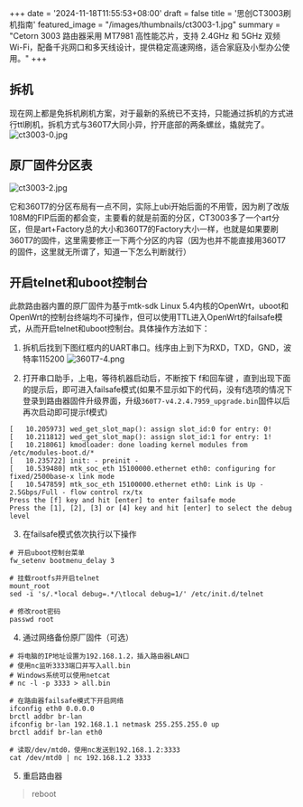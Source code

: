 +++
date = '2024-11-18T11:55:53+08:00'
draft = false
title = '思创CT3003刷机指南'
featured_image = "/images/thumbnails/ct3003-1.jpg"
summary = "Cetorn 3003 路由器采用 MT7981 高性能芯片，支持 2.4GHz 和 5GHz 双频 Wi-Fi，配备千兆网口和多天线设计，提供稳定高速网络，适合家庭及小型办公使用。"
+++

## 拆机

现在网上都是免拆机刷机方案，对于最新的系统已不支持，只能通过拆机的方式进行ttl刷机，拆机方式与360T7大同小异，拧开底部的两条螺丝，撬就完了。
![ct3003-0.jpg](/images/thumbnails/ct3003-0.jpg)

## 原厂固件分区表

![ct3003-2.jpg](/images/thumbnails/ct3003-2.jpg)

它和360T7的分区布局有一点不同，实际上ubi开始后面的不用管，因为刷了改版108M的FIP后面的都会变，主要看的就是前面的分区，CT3003多了一个art分区，但是art+Factory总的大小和360T7的Factory大小一样，也就是如果要刷360T7的固件，这里需要修正一下两个分区的内容（因为也并不能直接用360T7的固件，这里就无所谓了，知道一下怎么判断就行）

## 开启telnet和uboot控制台

此款路由器内置的原厂固件为基于mtk-sdk Linux 5.4内核的OpenWrt，uboot和OpenWrt的控制台终端均不可操作，但可以使用TTL进入OpenWrt的failsafe模式，从而开启telnet和uboot控制台。具体操作方法如下：

1. 拆机后找到下图红框内的UART串口。线序由上到下为RXD，TXD，GND，波特率115200
![360T7-4.png](/images/thumbnails/360T7-4.jpg)

2. 打开串口助手，上电，等待机器启动后，不断按下 f和回车键 ，直到出现下面的提示后，即可进入failsafe模式(如果不显示如下的代码，没有f选项的情况下登录到路由器固件升级界面，升级`360T7-v4.2.4.7959_upgrade.bin`固件以后再次启动即可提示f模式)

```
[   10.205973] wed_get_slot_map(): assign slot_id:0 for entry: 0!
[   10.211812] wed_get_slot_map(): assign slot_id:1 for entry: 1!
[   10.218061] kmodloader: done loading kernel modules from /etc/modules-boot.d/*
[   10.235722] init: - preinit -
[   10.539480] mtk_soc_eth 15100000.ethernet eth0: configuring for fixed/2500base-x link mode
[   10.547859] mtk_soc_eth 15100000.ethernet eth0: Link is Up - 2.5Gbps/Full - flow control rx/tx
Press the [f] key and hit [enter] to enter failsafe mode
Press the [1], [2], [3] or [4] key and hit [enter] to select the debug level
```
3. 在failsafe模式依次执行以下操作

```
# 开启uboot控制台菜单
fw_setenv bootmenu_delay 3

# 挂载rootfs并开启telnet
mount_root
sed -i 's/.*local debug=.*/\tlocal debug=1/' /etc/init.d/telnet

# 修改root密码
passwd root
```

4. 通过网络备份原厂固件（可选）

```
# 将电脑的IP地址设置为192.168.1.2，插入路由器LAN口
# 使用nc监听3333端口并写入all.bin
# Windows系统可以使用netcat
# nc -l -p 3333 > all.bin

# 在路由器failsafe模式下开启网络
ifconfig eth0 0.0.0.0
brctl addbr br-lan
ifconfig br-lan 192.168.1.1 netmask 255.255.255.0 up
brctl addif br-lan eth0

# 读取/dev/mtd0，使用nc发送到192.168.1.2:3333
cat /dev/mtd0 | nc 192.168.1.2 3333
```

5. 重启路由器

> reboot
